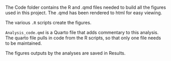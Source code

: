 The Code folder contains the R and .qmd files needed to build all the figures used in this project. The .qmd has been rendered to html for easy viewing.

The various `.R` scripts create the figures. 

`Analysis_code.qmd` is a Quarto file that adds commentary to this analysis. The quarto file pulls in code from the R scripts, so that only one file needs to be maintained. 

The figures outputs by the analyses are saved in Results. 

